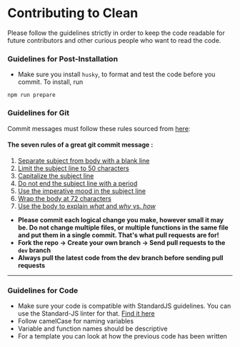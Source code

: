 # Contributing to Clean

Please follow the guidelines strictly in order to keep the code readable for future contributors and other curious people who want to read the code.

### Guidelines for Post-Installation

- Make sure you install `husky`, to format and test the code before you
  commit. To install, run

```
npm run prepare
```

### Guidelines for Git

Commit messages must follow these rules sourced from [here](http://chris.beams.io/posts/git-commit/):

#### The seven rules of a great git commit message :

1. [Separate subject from body with a blank line](http://chris.beams.io/posts/git-commit/#separate)
2. [Limit the subject line to 50 characters](http://chris.beams.io/posts/git-commit/#limit-50)
3. [Capitalize the subject line](http://chris.beams.io/posts/git-commit/#capitalize)
4. [Do not end the subject line with a period](http://chris.beams.io/posts/git-commit/#end)
5. [Use the imperative mood in the subject line](http://chris.beams.io/posts/git-commit/#imperative)
6. [Wrap the body at 72 characters](http://chris.beams.io/posts/git-commit/#wrap-72)
7. [Use the body to explain _what_ and _why_ vs. _how_](http://chris.beams.io/posts/git-commit/#why-not-how)

- **Please commit each logical change you make, however small it may be. Do not change multiple files, or multiple functions in the same file and put them in a single commit. That's what pull requests are for!**
- **Fork the repo -> Create your own branch -> Send pull requests to the `dev` branch**
- **Always pull the latest code from the dev branch before sending pull requests**

---

### Guidelines for Code

- Make sure your code is compatible with StandardJS guidelines. You can use the Standard-JS linter for that. [Find it here](standardjs.com)
- Follow camelCase for naming variables
- Variable and function names should be descriptive
- For a template you can look at how the previous code has been written
